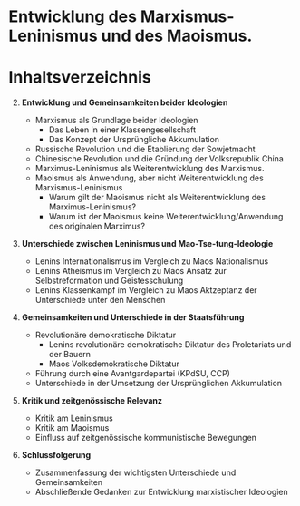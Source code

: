 # Entwicklung des Marxismus-Leninismus und des Maoismus.

# Inhaltsverzeichnis


2. **Entwicklung und Gemeinsamkeiten beider Ideologien**
   - Marxismus als Grundlage beider Ideologien
      - Das Leben in einer Klassengesellschaft
      - Das Konzept der Ursprüngliche Akkumulation
   - Russische Revolution und die Etablierung der Sowjetmacht
   - Chinesische Revolution und die Gründung der Volksrepublik China
   - Marximus-Leninismus als Weiterentwicklung des Marxismus.
   - Maoismus als Anwendung, aber nicht Weiterentwicklung des Marxismus-Leninismus
      - Warum gilt der Maoismus nicht als Weiterentwicklung des Marximus-Leninismus?
      - Warum ist der Maoismus keine Weiterentwicklung/Anwendung des originalen Marximus?

5. **Unterschiede zwischen Leninismus und Mao-Tse-tung-Ideologie**
     - Lenins Internationalismus im Vergleich zu Maos Nationalismus
     - Lenins Atheismus im Vergleich zu Maos Ansatz zur Selbstreformation und Geistesschulung
     - Lenins Klassenkampf im Vergleich zu Maos Aktzeptanz der Unterschiede unter den Menschen

4. **Gemeinsamkeiten und Unterschiede in der Staatsführung**
   - Revolutionäre demokratische Diktatur
     - Lenins revolutionäre demokratische Diktatur des Proletariats und der Bauern
     - Maos Volksdemokratische Diktatur
   - Führung durch eine Avantgardepartei (KPdSU, CCP)
   - Unterschiede in der Umsetzung der Ursprünglichen Akkumulation


6. **Kritik und zeitgenössische Relevanz**
   - Kritik am Leninismus
   - Kritik am Maoismus
   - Einfluss auf zeitgenössische kommunistische Bewegungen

7. **Schlussfolgerung**
   - Zusammenfassung der wichtigsten Unterschiede und Gemeinsamkeiten
   - Abschließende Gedanken zur Entwicklung marxistischer Ideologien
